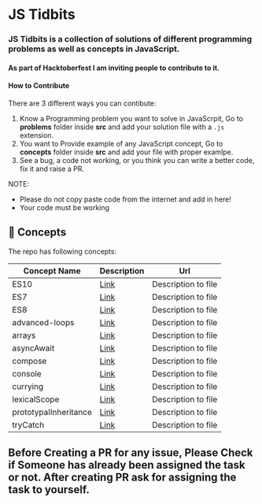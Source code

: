 # JS Tidbits

### JS Tidbits is a collection of solutions of different programming problems as well as concepts in JavaScript.  

#### As part of Hacktoberfest I am inviting people to contribute to it.

#### How to Contribute

There are 3 different ways you can contibute:

  1. Know a Programming problem you want to solve in JavaScrpit, Go to **problems** folder inside **src** and add your solution file with a `.js` extension.
  2. You want to Provide example of any JavaScript concept, Go to **concepts** folder inside **src** and add your file with proper examlpe.
  3. See a bug, a code not working, or you think you can write a better code, fix it and raise a PR.
  
 NOTE: 
  - Please do not copy paste code from the internet and add in here!
  - Your code must be working
  
## :notebook_with_decorative_cover: Concepts
The repo has following concepts:

| Concept Name               | Description                                                                                         | Url                  |
| ---------------------------| --------------------------------------------------------------------------------------------------  | ---------------------|
| ES10                       | [Link](https://github.com/vyasriday/JS-Tidbits/blob/master/src/concepts/ES10.js)                    |   Description to file|
| ES7                        | [Link](https://github.com/vyasriday/JS-Tidbits/blob/master/src/concepts/ES7.js)                     |   Description to file|
| ES8                        | [Link](https://github.com/vyasriday/JS-Tidbits/blob/master/src/concepts/ES8.js)                     |   Description to file|
| advanced-loops             | [Link](https://github.com/vyasriday/JS-Tidbits/blob/master/src/concepts/advanced-loops)             |   Description to file|
| arrays                     | [Link](https://github.com/vyasriday/JS-Tidbits/blob/master/src/concepts/arrays.js)                  |   Description to file|
| asyncAwait                 | [Link](https://github.com/vyasriday/JS-Tidbits/blob/master/src/concepts/asyncAwait.js)              |   Description to file|
| compose                    | [Link](https://github.com/vyasriday/JS-Tidbits/blob/master/src/concepts/compose.js)                 |   Description to file|
| console                    | [Link](https://github.com/vyasriday/JS-Tidbits/blob/master/src/concepts/console.js)                 |   Description to file|
| currying                   | [Link](https://github.com/vyasriday/JS-Tidbits/blob/master/src/concepts/currying.js)                |   Description to file|
| lexicalScope               | [Link](https://github.com/vyasriday/JS-Tidbits/blob/master/src/concepts/lexicalScope.js)            |   Description to file|
| prototypalInheritance      | [Link](https://github.com/vyasriday/JS-Tidbits/blob/master/src/concepts/prototypalInheritance.js)   |   Description to file|
| tryCatch                   | [Link](https://github.com/vyasriday/JS-Tidbits/blob/master/src/concepts/tryCatch.js)                |   Description to file|



## Before Creating a PR for any issue, Please Check if Someone has already been assigned the task or not. After creating PR ask for assigning the task to yourself.
